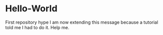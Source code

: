 # Hello-World
First repository hype
I am now extending this message because a tutorial told me I had to do it. Help me.
